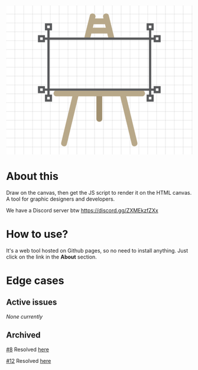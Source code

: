 <meta charset="UTF-8">
    <meta name="viewport" content="width=device-width, initial-scale=1.0">
    <meta name="description" content="Draw on the canvas, then get the js script to render it on the HTML canvas">
    <meta name="keywords" content="draw, canvas, js, script, render, design, html, code, canvascript, graphic">
    <meta name="author" content="Viraj Bijpuria">
    <meta property="og:title" content="CanvaScript - Design for the canvas">
    <meta property="og:description"
        content="Draw on the canvas, then get the js script to render it on the HTML canvas. A tool for graphic designers and developers.">
    <meta property="og:image" content="https://vbprodev.github.io/Canvascript/CanvaScript.png">
    <meta property="og:url" content="https://vbprodev.github.io/Canvascript/">
    <meta property="og:type" content="website">
<img src="assets/CanvaScript.png" alt="Canvascript logo">
<h1>About this</h1>
<p>Draw on the canvas, then get the JS script to render it on the HTML canvas. A tool for graphic designers and developers.</p>
<p>We have a Discord server btw <a href="https://discord.gg/ZXMEkzfZXx" target="_blank">https://discord.gg/ZXMEkzfZXx</a></p>
<h1>How to use?</h1>
<p>It's a web tool hosted on Github pages, so no need to install anything. Just click on the link in the <b>About</b> section.</p>
<h1>Edge cases</h1>
<h2>Active issues</h2>
<i>None currently</i>
<h2>Archived</h2>
<p><a href="https://github.com/VBproDev/Canvascript/issues/8" target="_blank">#8</a> Resolved <a href="https://github.com/VBproDev/Canvascript/pull/9" target="_blank">here</a></p>
<p><a href="https://github.com/VBproDev/Canvascript/issues/12" target="_blank">#12</a> Resolved <a href="https://github.com/VBproDev/Canvascript/pull/15" target="_blank">here</a></p>
